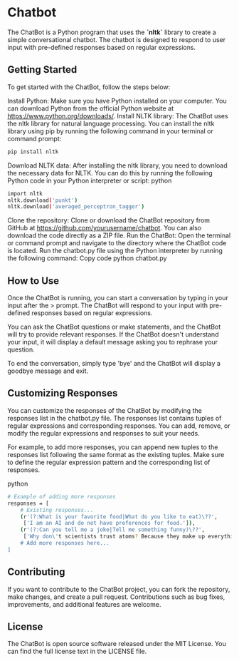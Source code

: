# Chatbot #

The ChatBot is a Python program that uses the **\`nltk\`** library to create a simple conversational chatbot. The chatbot is designed to respond to user input with pre-defined responses based on regular expressions.

## Getting Started

To get started with the ChatBot, follow the steps below:

Install Python: Make sure you have Python installed on your computer. You can download Python from the official Python website at https://www.python.org/downloads/.
Install NLTK library: The ChatBot uses the nltk library for natural language processing. You can install the nltk library using pip by running the following command in your terminal or command prompt:
```bash
pip install nltk
```
Download NLTK data: After installing the nltk library, you need to download the necessary data for NLTK. You can do this by running the following Python code in your Python interpreter or script:
python
```bash
import nltk
nltk.download('punkt')
nltk.download('averaged_perceptron_tagger')
```
Clone the repository: Clone or download the ChatBot repository from GitHub at https://github.com/yourusername/chatbot. You can also download the code directly as a ZIP file.
Run the ChatBot: Open the terminal or command prompt and navigate to the directory where the ChatBot code is located. Run the chatbot.py file using the Python interpreter by running the following command:
Copy code
python chatbot.py

## How to Use

Once the ChatBot is running, you can start a conversation by typing in your input after the > prompt. The ChatBot will respond to your input with pre-defined responses based on regular expressions.

You can ask the ChatBot questions or make statements, and the ChatBot will try to provide relevant responses. If the ChatBot doesn't understand your input, it will display a default message asking you to rephrase your question.

To end the conversation, simply type 'bye' and the ChatBot will display a goodbye message and exit.

## Customizing Responses

You can customize the responses of the ChatBot by modifying the responses list in the chatbot.py file. The responses list contains tuples of regular expressions and corresponding responses. You can add, remove, or modify the regular expressions and responses to suit your needs.

For example, to add more responses, you can append new tuples to the responses list following the same format as the existing tuples. Make sure to define the regular expression pattern and the corresponding list of responses.

python
```bash
# Example of adding more responses
responses = [
    # Existing responses...
    (r'(?:What is your favorite food|What do you like to eat)\??',
     ['I am an AI and do not have preferences for food.']),
    (r'(?:Can you tell me a joke|Tell me something funny)\??',
     ['Why don\'t scientists trust atoms? Because they make up everything!'])
    # Add more responses here...
]
```
## Contributing

If you want to contribute to the ChatBot project, you can fork the repository, make changes, and create a pull request. Contributions such as bug fixes, improvements, and additional features are welcome.

## License

The ChatBot is open source software released under the MIT License. You can find the full license text in the LICENSE file.
